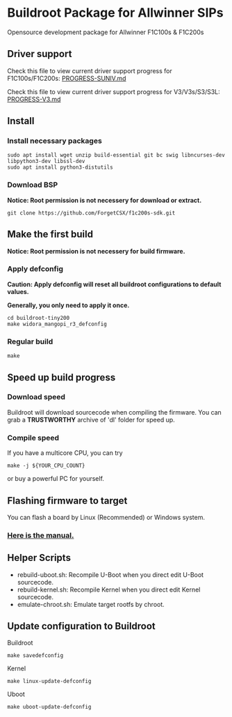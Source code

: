 # Buildroot Package for Allwinner SIPs
Opensource development package for Allwinner F1C100s & F1C200s

## Driver support
Check this file to view current driver support progress for F1C100s/F1C200s: [PROGRESS-SUNIV.md](PROGRESS-SUNIV.md)

Check this file to view current driver support progress for V3/V3s/S3/S3L: [PROGRESS-V3.md](PROGRESS-V3.md)

## Install

### Install necessary packages
``` shell
sudo apt install wget unzip build-essential git bc swig libncurses-dev libpython3-dev libssl-dev
sudo apt install python3-distutils
```

### Download BSP
**Notice: Root permission is not necessery for download or extract.**
```shell
git clone https://github.com/ForgetCSX/f1c200s-sdk.git
```

## Make the first build
**Notice: Root permission is not necessery for build firmware.**

### Apply defconfig
**Caution: Apply defconfig will reset all buildroot configurations to default values.**

**Generally, you only need to apply it once.**
```shell
cd buildroot-tiny200
make widora_mangopi_r3_defconfig
```

### Regular build
```shell
make
```

## Speed up build progress

### Download speed
Buildroot will download sourcecode when compiling the firmware. You can grab a **TRUSTWORTHY** archive of 'dl' folder for speed up.

### Compile speed
If you have a multicore CPU, you can try
```
make -j ${YOUR_CPU_COUNT}
```
or buy a powerful PC for yourself.

## Flashing firmware to target
You can flash a board by Linux (Recommended) or Windows system.
### [Here is the manual.](flashutils/README.md)

## Helper Scripts
- rebuild-uboot.sh: Recompile U-Boot when you direct edit U-Boot sourcecode.
- rebuild-kernel.sh: Recompile Kernel when you direct edit Kernel sourcecode.
- emulate-chroot.sh: Emulate target rootfs by chroot.

## Update configuration to Buildroot
Buildroot
```
make savedefconfig
```
Kernel
```
make linux-update-defconfig
```
Uboot
```
make uboot-update-defconfig
```

